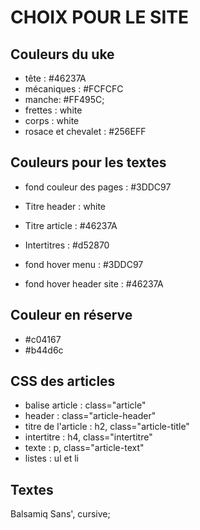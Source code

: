 # CHOIX POUR LE SITE

## Couleurs du uke
- tête :  #46237A
- mécaniques : #FCFCFC
- manche: #FF495C;
- frettes : white
- corps : white
- rosace et chevalet : #256EFF


## Couleurs pour les textes
- fond couleur des pages : #3DDC97
- Titre header : white
- Titre article : #46237A
- Intertitres : #d52870

- fond hover menu : #3DDC97
- fond hover header site : #46237A

## Couleur en réserve
- #c04167
- #b44d6c

## CSS des articles
- balise article : class="article"
- header : class="article-header"
- titre de l'article : h2, class="article-title"
- intertitre : h4, class="intertitre"
- texte : p, class="article-text"
- listes : ul et li

## Textes
Balsamiq Sans', cursive;